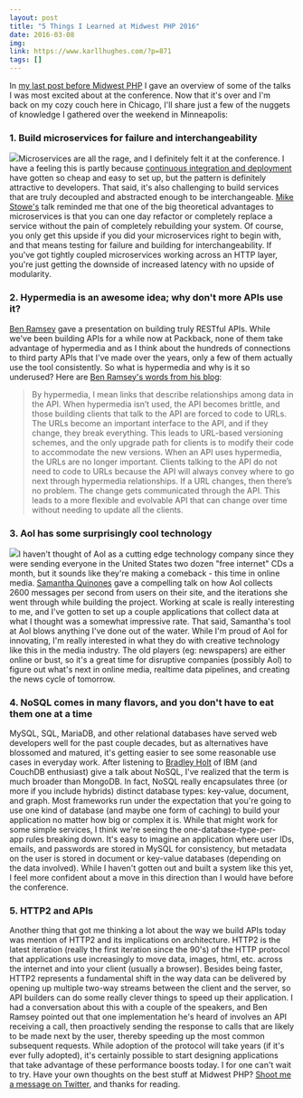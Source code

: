 ```yaml
---
layout: post
title: "5 Things I Learned at Midwest PHP 2016"
date: 2016-03-08
img: 
link: https://www.karllhughes.com/?p=871
tags: []
---
```

In [my last post before Midwest PHP](https://www.karllhughes.com/2016/midwest-php-2016/) I gave an overview of some of the talks I was most excited about at the conference. Now that it's over and I'm back on my cozy couch here in Chicago, I'll share just a few of the nuggets of knowledge I gathered over the weekend in Minneapolis:

### 1\. Build microservices for failure and interchangeability

![](https://i.imgur.com/OWyTM8r.jpg)Microservices are all the rage, and I definitely felt it at the conference. I have a feeling this is partly because [continuous integration and deployment](https://www.karllhughes.com/2015/continuous-integration/) have gotten so cheap and easy to set up, but the pattern is definitely attractive to developers. That said, it's also challenging to build services that are truly decoupled and abstracted enough to be interchangeable. [Mike Stowe's](https://twitter.com/mikegstowe) talk reminded me that one of the big theoretical advantages to microservices is that you can one day refactor or completely replace a service without the pain of completely rebuilding your system. Of course, you only get this upside if you did your microservices right to begin with, and that means testing for failure and building for interchangeability. If you've got tightly coupled microservices working across an HTTP layer, you're just getting the downside of increased latency with no upside of modularity.

### 2\. Hypermedia is an awesome idea; why don't more APIs use it?

[Ben Ramsey](https://twitter.com/ramsey) gave a presentation on building truly RESTful APIs. While we've been building APIs for a while now at Packback, none of them take advantage of hypermedia and as I think about the hundreds of connections to third party APIs that I've made over the years, only a few of them actually use the tool consistently. So what is hypermedia and why is it so underused? Here are [Ben Ramsey's words from his blog](https://benramsey.com/blog/2015/11/lack-of-hypermedia/):

> By hypermedia, I mean links that describe relationships among data in the API. When hypermedia isn’t used, the API becomes brittle, and those building clients that talk to the API are forced to code to URLs. The URLs become an important interface to the API, and if they change, they break everything. This leads to URL-based versioning schemes, and the only upgrade path for clients is to modify their code to accommodate the new versions. When an API uses hypermedia, the URLs are no longer important. Clients talking to the API do not need to code to URLs because the API will always convey where to go next through hypermedia relationships. If a URL changes, then there’s no problem. The change gets communicated through the API. This leads to a more flexible and evolvable API that can change over time without needing to update all the clients.

### 3\. Aol has some surprisingly cool technology

![](https://i.imgur.com/UJpPgJn.jpg)I haven't thought of Aol as a cutting edge technology company since they were sending everyone in the United States two dozen "free internet" CDs a month, but it sounds like they're making a comeback - this time in online media. [Samantha Quinones](https://twitter.com/ieatkillerbees) gave a compelling talk on how Aol collects 2600 messages per second from users on their site, and the iterations she went through while building the project. Working at scale is really interesting to me, and I've gotten to set up a couple applications that collect data at what I thought was a somewhat impressive rate. That said, Samantha's tool at Aol blows anything I've done out of the water. While I'm proud of Aol for innovating, I'm really interested in what they do with creative technology like this in the media industry. The old players (eg: newspapers) are either online or bust, so it's a great time for disruptive companies (possibly Aol) to figure out what's next in online media, realtime data pipelines, and creating the news cycle of tomorrow.

### 4\. NoSQL comes in many flavors, and you don't have to eat them one at a time

MySQL, SQL, MariaDB, and other relational databases have served web developers well for the past couple decades, but as alternatives have blossomed and matured, it's getting easier to see some reasonable use cases in everyday work. After listening to [Bradley Holt](https://twitter.com/BradleyHolt) of IBM (and CouchDB enthusiast) give a talk about NoSQL, I've realized that the term is much broader than MongoDB. In fact, NoSQL really encapsulates three (or more if you include hybrids) distinct database types: key-value, document, and graph. Most frameworks run under the expectation that you're going to use one kind of database (and maybe one form of caching) to build your application no matter how big or complex it is. While that might work for some simple services, I think we're seeing the one-database-type-per-app rules breaking down. It's easy to imagine an application where user IDs, emails, and passwords are stored in MySQL for consistency, but metadata on the user is stored in document or key-value databases (depending on the data involved). While I haven't gotten out and built a system like this yet, I feel more confident about a move in this direction than I would have before the conference.

### 5\. HTTP2 and APIs

Another thing that got me thinking a lot about the way we build APIs today was mention of HTTP2 and its implications on architecture. HTTP2 is the latest iteration (really the first iteration since the 90's) of the HTTP protocol that applications use increasingly to move data, images, html, etc. across the internet and into your client (usually a browser). Besides being faster, HTTP2 represents a fundamental shift in the way data can be delivered by opening up multiple two-way streams between the client and the server, so API builders can do some really clever things to speed up their application. I had a conversation about this with a couple of the speakers, and Ben Ramsey pointed out that one implementation he's heard of involves an API receiving a call, then proactively sending the response to calls that are likely to be made next by the user, thereby speeding up the most common subsequent requests. While adoption of the protocol will take years (if it's ever fully adopted), it's certainly possible to start designing applications that take advantage of these performance boosts today. I for one can't wait to try. Have your own thoughts on the best stuff at Midwest PHP? [Shoot me a message on Twitter](https://twitter.com/KarlLHughes), and thanks for reading.
